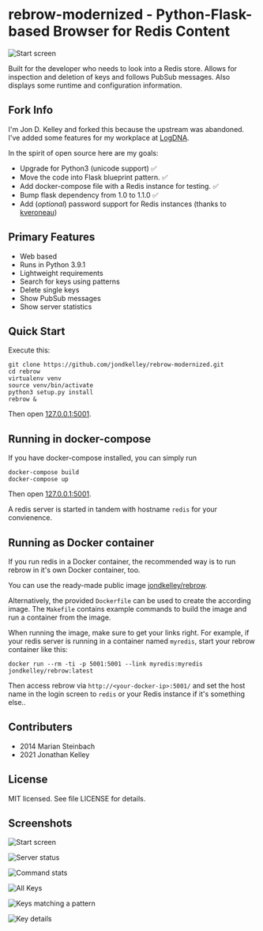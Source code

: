 rebrow-modernized - Python-Flask-based Browser for Redis Content
=====================================================

![Start screen](https://farm4.staticflickr.com/3913/14615623267_c4a38b4fe1_c.jpg)

Built for the developer who needs to look into a Redis store.
Allows for inspection and deletion of keys and follows PubSub messages. Also displays
some runtime and configuration information.

## Fork Info

I'm Jon D. Kelley and forked this because the upstream was abandoned.
I've added some features for my workplace at [LogDNA](https://logdna.com/).

In the spirit of open source here are my goals:

* Upgrade for Python3 (unicode support) ✅
* Move the code into Flask blueprint pattern. ✅
* Add docker-compose file with a Redis instance for testing. ✅
* Bump flask dependency from 1.0 to 1.1.0 ✅
* Add (*optional*) password support for Redis instances (thanks to [kveroneau](https://github.com/kveroneau))

## Primary Features

* Web based
* Runs in Python 3.9.1
* Lightweight requirements
* Search for keys using patterns
* Delete single keys
* Show PubSub messages
* Show server statistics

## Quick Start

Execute this:

    git clone https://github.com/jondkelley/rebrow-modernized.git
    cd rebrow
    virtualenv venv
    source venv/bin/activate
    python3 setup.py install
    rebrow &

Then open [127.0.0.1:5001](http://127.0.0.1:5001).

## Running in docker-compose

If you have docker-compose installed, you can simply run

```
docker-compose build
docker-compose up
```

Then open [127.0.0.1:5001](http://127.0.0.1:5001).

A redis server is started in tandem with hostname `redis` for your convienence.

## Running as Docker container

If you run redis in a Docker container, the recommended way is to run rebrow in it's own Docker container, too.

You can use the ready-made public image [jondkelley/rebrow](https://registry.hub.docker.com/r/jondkelley/rebrow).

Alternatively, the provided `Dockerfile` can be used to create the according image. The `Makefile` contains example commands to build the image and run a container from the image.

When running the image, make sure to get your links right. For example, if your redis server is running in a container named `myredis`, start your rebrow container like this:

```
docker run --rm -ti -p 5001:5001 --link myredis:myredis jondkelley/rebrow:latest
```

Then access rebrow via `http://<your-docker-ip>:5001/` and set the host name in the login screen to `redis` or your Redis instance if it's something else..

## Contributers

* 2014 Marian Steinbach
* 2021 Jonathan Kelley

## License

MIT licensed. See file LICENSE for details.

## Screenshots

![Start screen](https://farm4.staticflickr.com/3913/14615623267_c4a38b4fe1_c.jpg)

![Server status](https://farm3.staticflickr.com/2897/14615432280_b379e0f0af_c.jpg)

![Command stats](https://farm4.staticflickr.com/3902/14801787802_0c9b518f32_c.jpg)

![All Keys](https://farm4.staticflickr.com/3887/14615526428_ea251f2600_c.jpg)

![Keys matching a pattern](https://farm4.staticflickr.com/3887/14615482059_dda867f87f_c.jpg)

![Key details](https://farm6.staticflickr.com/5574/14779149896_f7194f0f7c_c.jpg)

